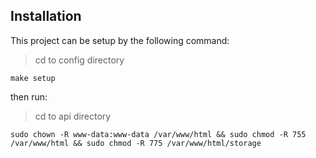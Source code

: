 ## Installation
This project can be setup by the following command:
> cd to config directory
```
make setup
```
then run:
> cd to api directory
```
sudo chown -R www-data:www-data /var/www/html && sudo chmod -R 755 /var/www/html && sudo chmod -R 775 /var/www/html/storage
```
  
